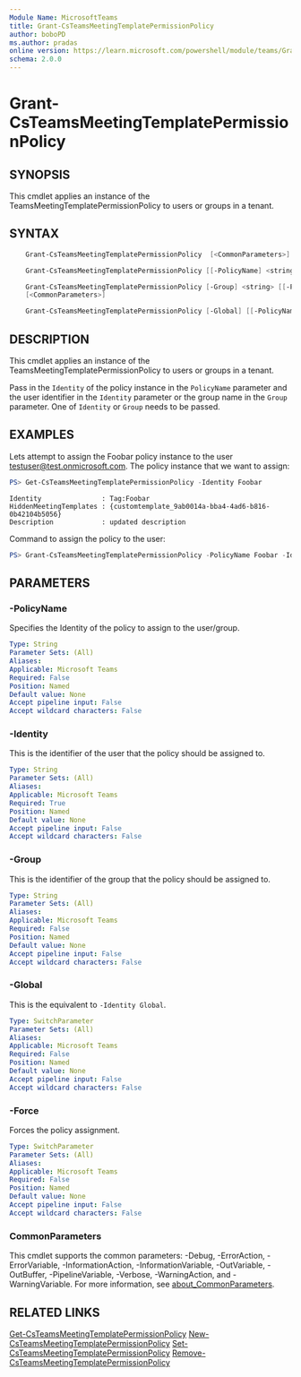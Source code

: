 ```yaml
---
Module Name: MicrosoftTeams
title: Grant-CsTeamsMeetingTemplatePermissionPolicy
author: boboPD
ms.author: pradas
online version: https://learn.microsoft.com/powershell/module/teams/Grant-CsTeamsMeetingTemplatePermissionPolicy
schema: 2.0.0
---
```


# Grant-CsTeamsMeetingTemplatePermissionPolicy

## SYNOPSIS

This cmdlet applies an instance of the TeamsMeetingTemplatePermissionPolicy to users or groups in a tenant.

## SYNTAX

```powershell
    Grant-CsTeamsMeetingTemplatePermissionPolicy  [<CommonParameters>]

    Grant-CsTeamsMeetingTemplatePermissionPolicy [[-PolicyName] <string>] -Identity <string>  [<CommonParameters>]

    Grant-CsTeamsMeetingTemplatePermissionPolicy [-Group] <string> [[-PolicyName] <string>] -Rank <int>
    [<CommonParameters>]

    Grant-CsTeamsMeetingTemplatePermissionPolicy [-Global] [[-PolicyName] <string>] [-Force] [<CommonParameters>]
```

## DESCRIPTION

This cmdlet applies an instance of the TeamsMeetingTemplatePermissionPolicy to users or groups in a tenant.

Pass in the `Identity` of the policy instance in the `PolicyName` parameter and the user identifier in the `Identity` parameter or the group name in the `Group` parameter. One of `Identity` or `Group` needs to be passed.

## EXAMPLES

Lets attempt to assign the Foobar policy instance to the user testuser@test.onmicrosoft.com. The policy instance that we want to assign:

```powershell
PS> Get-CsTeamsMeetingTemplatePermissionPolicy -Identity Foobar
```
```output
Identity               : Tag:Foobar
HiddenMeetingTemplates : {customtemplate_9ab0014a-bba4-4ad6-b816-0b42104b5056}
Description            : updated description
```

Command to assign the policy to the user:

```powershell
PS> Grant-CsTeamsMeetingTemplatePermissionPolicy -PolicyName Foobar -Identity testuser@test.onmicrosoft.com
```

## PARAMETERS

### -PolicyName

Specifies the Identity of the policy to assign to the user/group.

```yaml
Type: String
Parameter Sets: (All)
Aliases:
Applicable: Microsoft Teams
Required: False
Position: Named
Default value: None
Accept pipeline input: False
Accept wildcard characters: False
```

### -Identity

This is the identifier of the user that the policy should be assigned to.

```yaml
Type: String
Parameter Sets: (All)
Aliases:
Applicable: Microsoft Teams
Required: True
Position: Named
Default value: None
Accept pipeline input: False
Accept wildcard characters: False
```

### -Group

This is the identifier of the group that the policy should be assigned to.

```yaml
Type: String
Parameter Sets: (All)
Aliases:
Applicable: Microsoft Teams
Required: False
Position: Named
Default value: None
Accept pipeline input: False
Accept wildcard characters: False
```

### -Global

This is the equivalent to `-Identity Global`.

```yaml
Type: SwitchParameter
Parameter Sets: (All)
Aliases:
Applicable: Microsoft Teams
Required: False
Position: Named
Default value: None
Accept pipeline input: False
Accept wildcard characters: False
```

### -Force

Forces the policy assignment.

```yaml
Type: SwitchParameter
Parameter Sets: (All)
Aliases:
Applicable: Microsoft Teams
Required: False
Position: Named
Default value: None
Accept pipeline input: False
Accept wildcard characters: False
```

### CommonParameters
This cmdlet supports the common parameters: -Debug, -ErrorAction, -ErrorVariable, -InformationAction, -InformationVariable, -OutVariable, -OutBuffer, -PipelineVariable, -Verbose, -WarningAction, and -WarningVariable. For more information, see [about_CommonParameters](https://go.microsoft.com/fwlink/?LinkID=113216).

## RELATED LINKS
[Get-CsTeamsMeetingTemplatePermissionPolicy](Get-CsTeamsMeetingTemplatePermissionPolicy.md)
[New-CsTeamsMeetingTemplatePermissionPolicy](New-CsTeamsMeetingTemplatePermissionPolicy.md)
[Set-CsTeamsMeetingTemplatePermissionPolicy](Set-CsTeamsMeetingTemplatePermissionPolicy.md)
[Remove-CsTeamsMeetingTemplatePermissionPolicy](Remove-CsTeamsMeetingTemplatePermissionPolicy.md)